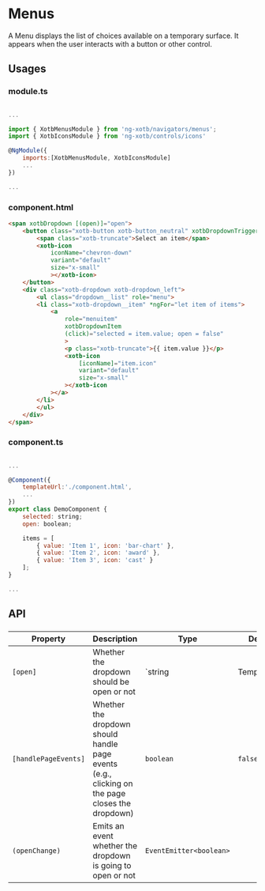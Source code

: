 # Menus

A Menu displays the list of choices available on a temporary surface. It appears when the user interacts with a button or other control.


## Usages

### module.ts
```javascript

...

import { XotbMenusModule } from 'ng-xotb/navigators/menus';
import { XotbIconsModule } from 'ng-xotb/controls/icons'

@NgModule({
    imports:[XotbMenusModule, XotbIconsModule]
    ...
})

...
```

### component.html
```html
<span xotbDropdown [(open)]="open">
    <button class="xotb-button xotb-button_neutral" xotbDropdownTrigger>
        <span class="xotb-truncate">Select an item</span>
        <xotb-icon
            iconName="chevron-down"
            variant="default"
            size="x-small"
            ></xotb-icon>
    </button>
    <div class="xotb-dropdown xotb-dropdown_left">
        <ul class="dropdown__list" role="menu">
        <li class="xotb-dropdown__item" *ngFor="let item of items">
            <a
                role="menuitem"
                xotbDropdownItem
                (click)="selected = item.value; open = false"
                >
                <p class="xotb-truncate">{{ item.value }}</p>
                <xotb-icon
                    [iconName]="item.icon"
                    variant="default"
                    size="x-small"
                ></xotb-icon
            ></a>
        </li>
        </ul>
    </div>
</span>
```

### component.ts
```javascript

...

@Component({
    templateUrl:'./component.html',
    ...
})
export class DemoComponent {
    selected: string;
    open: boolean;

    items = [
        { value: 'Item 1', icon: 'bar-chart' },
        { value: 'Item 2', icon: 'award' },
        { value: 'Item 3', icon: 'cast' }
    ];
}

...
```

## API
 
### <xotb-file-upload>

| Property | Description | Type | Default |
| --- | --- | --- | --- |
| `[open]` | Whether the dropdown should be open or not | `string | TemplateRef` |  |
| `[handlePageEvents]` | Whether the dropdown should handle page events (e.g., clicking on the page closes the dropdown) | `boolean` | `false` |
| `(openChange)` | Emits an event whether the dropdown is going to open or not | `EventEmitter<boolean>` |  |

